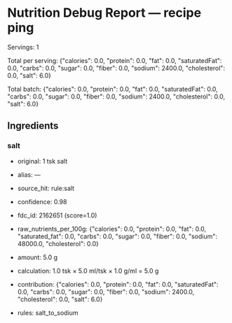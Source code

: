 # Nutrition Debug Report — recipe ping

Servings: 1

Total per serving: {"calories": 0.0, "protein": 0.0, "fat": 0.0, "saturatedFat": 0.0, "carbs": 0.0, "sugar": 0.0, "fiber": 0.0, "sodium": 2400.0, "cholesterol": 0.0, "salt": 6.0}

Total batch: {"calories": 0.0, "protein": 0.0, "fat": 0.0, "saturatedFat": 0.0, "carbs": 0.0, "sugar": 0.0, "fiber": 0.0, "sodium": 2400.0, "cholesterol": 0.0, "salt": 6.0}


## Ingredients

### salt

- original: 1 tsk salt

- alias: —

- source_hit: rule:salt

- confidence: 0.98

- fdc_id: 2162651 (score=1.0)

- raw_nutrients_per_100g: {"calories": 0.0, "protein": 0.0, "fat": 0.0, "saturated_fat": 0.0, "carbs": 0.0, "sugar": 0.0, "fiber": 0.0, "sodium": 48000.0, "cholesterol": 0.0}

- amount: 5.0 g

- calculation: 1.0 tsk × 5.0 ml/tsk × 1.0 g/ml = 5.0 g

- contribution: {"calories": 0.0, "protein": 0.0, "fat": 0.0, "saturatedFat": 0.0, "carbs": 0.0, "sugar": 0.0, "fiber": 0.0, "sodium": 2400.0, "cholesterol": 0.0, "salt": 6.0}

- rules: salt_to_sodium


